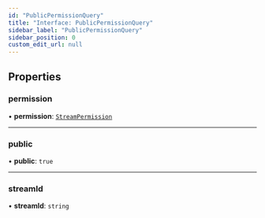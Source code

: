 ```yaml
---
id: "PublicPermissionQuery"
title: "Interface: PublicPermissionQuery"
sidebar_label: "PublicPermissionQuery"
sidebar_position: 0
custom_edit_url: null
---
```


## Properties

### permission

• **permission**: [`StreamPermission`](../enums/StreamPermission.md)

___

### public

• **public**: ``true``

___

### streamId

• **streamId**: `string`
